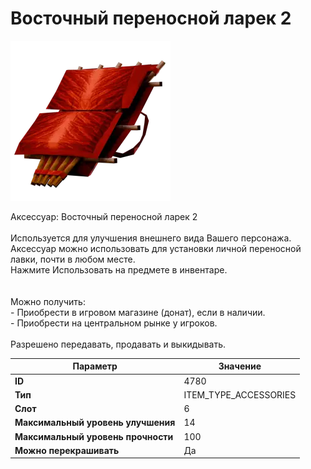 # Восточный переносной ларек 2

![Item Image](../img/4780.webp?raw=true)

Аксессуар: Восточный переносной ларек 2<br><br>Используется для улучшения внешнего вида Вашего персонажа.<br>Аксессуар можно использовать для установки личной переносной лавки, почти в любом месте.<br>Нажмите Использовать на предмете в инвентаре.<br><br><br>Можно получить: <br>- Приобрести в игровом магазине (донат), если в наличии.<br>- Приобрести на центральном рынке у игроков.<br><br>Разрешено передавать, продавать и выкидывать.


| Параметр | Значение |
|----------|----------|
| **ID** | 4780 |
| **Тип** | ITEM_TYPE_ACCESSORIES |
| **Слот** | 6 |
| **Максимальный уровень улучшения** | 14 |
| **Максимальный уровень прочности** | 100 |
| **Можно перекрашивать** | Да |

